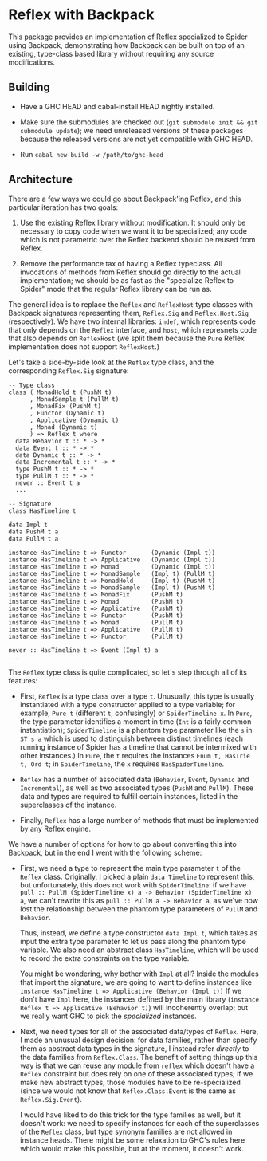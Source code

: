 # Reflex with Backpack

This package provides an implementation of Reflex specialized
to Spider using Backpack, demonstrating how Backpack can be built
on top of an existing, type-class based library without requiring
any source modifications.

## Building

* Have a GHC HEAD and cabal-install HEAD nightly installed.

* Make sure the submodules are checked out (`git submodule init && git
  submodule update`); we need unreleased versions of these packages
  because the released versions are not yet compatible with GHC HEAD.

* Run `cabal new-build -w /path/to/ghc-head`

## Architecture

There are a few ways we could go about Backpack'ing Reflex, and this
particular iteration has two goals:

1. Use the existing Reflex library without modification.  It should
   only be necessary to copy code when we want it to be specialized;
   any code which is not parametric over the Reflex backend should
   be reused from Reflex.

2. Remove the performance tax of having a Reflex typeclass.  All
   invocations of methods from Reflex should go directly to the
   actual implementation; we should be as fast as the "specialize
   Reflex to Spider" mode that the regular Reflex library can be
   run as.

The general idea is to replace the `Reflex` and `ReflexHost` type
classes with Backpack signatures representing them, `Reflex.Sig` and
`Reflex.Host.Sig` (respectively).  We have two internal libraries:
`indef`, which represents code that only depends on the `Reflex`
interface, and `host`, which represnets code that also depends on
`ReflexHost` (we split them because the `Pure` Reflex implementation
does not support `ReflexHost`.)

Let's take a side-by-side look at the `Reflex` type class,
and the corresponding `Reflex.Sig` signature:

```
-- Type class
class ( MonadHold t (PushM t)
      , MonadSample t (PullM t)
      , MonadFix (PushM t)
      , Functor (Dynamic t)
      , Applicative (Dynamic t)
      , Monad (Dynamic t)
      ) => Reflex t where
  data Behavior t :: * -> *
  data Event t :: * -> *
  data Dynamic t :: * -> *
  data Incremental t :: * -> *
  type PushM t :: * -> *
  type PullM t :: * -> *
  never :: Event t a
  ...

-- Signature
class HasTimeline t

data Impl t
data PushM t a
data PullM t a

instance HasTimeline t => Functor       (Dynamic (Impl t))
instance HasTimeline t => Applicative   (Dynamic (Impl t))
instance HasTimeline t => Monad         (Dynamic (Impl t))
instance HasTimeline t => MonadSample   (Impl t) (PullM t)
instance HasTimeline t => MonadHold     (Impl t) (PushM t)
instance HasTimeline t => MonadSample   (Impl t) (PushM t)
instance HasTimeline t => MonadFix      (PushM t)
instance HasTimeline t => Monad         (PushM t)
instance HasTimeline t => Applicative   (PushM t)
instance HasTimeline t => Functor       (PushM t)
instance HasTimeline t => Monad         (PullM t)
instance HasTimeline t => Applicative   (PullM t)
instance HasTimeline t => Functor       (PullM t)

never :: HasTimeline t => Event (Impl t) a
...
```

The `Reflex` type class is quite complicated, so let's step through
all of its features:

* First, `Reflex` is a type class over a type `t`.  Unusually,
  this type is usually instantiated with a type constructor
  applied to a type variable; for example, `Pure t` (different
  `t`, confusingly) or `SpiderTimeline x`.  In `Pure`, the type
  parameter identifies a moment in time (`Int` is a fairly common
  instantiation); `SpiderTimeline` is a phantom type parameter like the
  `s` in `ST s a` which is used to distinguish between distinct
  timelines (each running instance of Spider has a timeline that cannot
  be intermixed with other instances.)  In `Pure`, the `t` requires
  the instances `Enum t, HasTrie t, Ord t`; in `SpiderTimeline`, the `x`
  requires `HasSpiderTimeline`.

* `Reflex` has a number of associated data (`Behavior`,
  `Event`, `Dynamic` and `Incremental`), as well as two
  associated types (`PushM` and `PullM`).  These data and types
  are required to fulfill certain instances, listed in the superclasses
  of the instance.

* Finally, `Reflex` has a large number of methods that must be
  implemented by any Reflex engine.

We have a number of options for how to go about converting this into
Backpack, but in the end I went with the following scheme:

* First, we need a type to represent the main type parameter `t` of
  the `Reflex` class.  Originally, I picked a plain `data Timeline`
  to represent this, but unfortunately, this does not work with
  `SpiderTimeline`: if we have `pull :: PullM (SpiderTimeline x) a ->
  Behavior (SpiderTimeline x) a`, we can't rewrite this as `pull ::
  PullM a -> Behavior a`, as we've now lost the relationship between the
  phantom type parameters of `PullM` and `Behavior`.

  Thus, instead, we define a type constructor `data Impl t`, which
  takes as input the extra type parameter to let us pass along
  the phantom type variable.  We also need an abstract class
  `HasTimeline`, which will be used to record the extra constraints
  on the type variable.

  You might be wondering, why bother with `Impl` at all?  Inside
  the modules that import the signature, we are going to want
  to define instances like `instance HasTimeline t => Applicative (Behavior (Impl t))`
  If we don't have `Impl` here, the instances defined by the main
  library (`instance Reflex t => Applicative (Behavior t)`) will
  incoherently overlap; but we really want GHC to pick the *specialized*
  instances.

* Next, we need types for all of the associated data/types of `Reflex`.
  Here, I made an unusual design decision: for data families, rather
  than specify them as abstract data types in the signature, I instead
  refer *directly* to the data families from `Reflex.Class`.  The
  benefit of setting things up this way is that we can reuse
  any module from `reflex` which doesn't have a `Reflex` constraint
  but does rely on one of these associated types; if we make new
  abstract types, those modules have to be re-specialized (since
  we would not know that `Reflex.Class.Event` is the same as
  `Reflex.Sig.Event`).

  I would have liked to do this trick for the type families as
  well, but it doesn't work: we need to specify instances
  for each of the superclasses of the `Reflex` class, but
  type synonym families are not allowed in instance heads.
  There might be some relaxation to GHC's rules here which would
  make this possible, but at the moment, it doesn't work.
